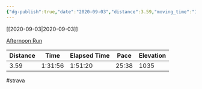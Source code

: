 ```yaml
---
{"dg-publish":true,"date":"2020-09-03","distance":3.59,"moving_time":"1:31:56","elapsed_time":"1:51:20","pace":"25:38","total_elevation_gain":1035,"url":"https://www.strava.com/activities/4139002353","permalink":"/01-personal/strava/2020-09-03-afternoon-run/","dgPassFrontmatter":true}
---
```



[[2020-09-03\|2020-09-03]]

[Afternoon Run](https://www.strava.com/activities/4139002353)

| Distance | Time    | Elapsed Time | Pace  | Elevation |
| -------- | ------- | ------------ | ----- | --------- |
| 3.59     | 1:31:56 | 1:51:20      | 25:38 | 1035      |




#strava
